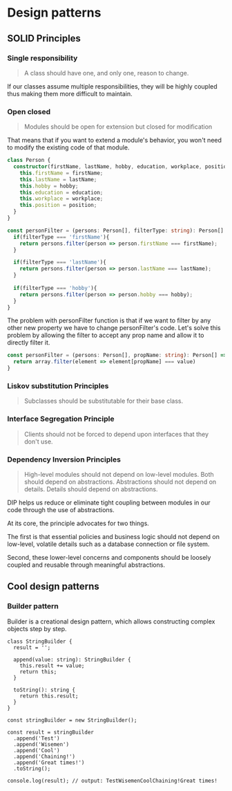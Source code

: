 # Design patterns


## SOLID Principles

### Single responsibility
> A class should have one, and only one, reason to change.

If our classes assume multiple responsibilities, they will be highly coupled thus making them more difficult to maintain.


### Open closed
> Modules should be open for extension but closed for modification

That means that if you want to extend a module's behavior, you won't need to modify the existing code of that module.

```Typescript
class Person {
  constructor(firstName, lastName, hobby, education, workplace, position) {
    this.firstName = firstName;
    this.lastName = lastName;
    this.hobby = hobby;
    this.education = education;
    this.workplace = workplace;
    this.position = position;
  }
}

const personFilter = (persons: Person[], filterType: string): Person[] => {
  if(filterType === 'firstName'){
    return persons.filter(person => person.firstName === firstName);
  }

  if(filterType === 'lastName'){
    return persons.filter(person => person.lastName === lastName);
  }
  
  if(filterType === 'hobby'){
    return persons.filter(person => person.hobby === hobby);
  }
}
```

The problem with personFilter function is that if we want to filter by any other new property we have to change personFilter's code. Let's solve this problem by allowing the filter to accept any prop name and allow it to directly filter it.

```Typescript
const personFilter = (persons: Person[], propName: string): Person[] => {
  return array.filter(element => element[propName] === value)
}
```
  
### Liskov substitution Principles
> Subclasses should be substitutable for their base class.


### Interface Segregation Principle
> Clients should not be forced to depend upon interfaces that they don't use.

### Dependency Inversion Principles

> High-level modules should not depend on low-level modules. Both should depend on abstractions. Abstractions should not depend on details. Details should depend on abstractions.

DIP helps us reduce or eliminate tight coupling between modules in our code through the use of abstractions.

At its core, the principle advocates for two things.

The first is that essential policies and business logic should not depend on low-level, volatile details such as a database connection or file system.

Second, these lower-level concerns and components should be loosely coupled and reusable through meaningful abstractions.
 
## Cool design patterns

### Builder pattern
Builder is a creational design pattern, which allows constructing complex objects step by step.
```
class StringBuilder {
  result = '';

  append(value: string): StringBuilder {
    this.result += value;
    return this;
  }

  toString(): string {
    return this.result;
  }
}

const stringBuilder = new StringBuilder();

const result = stringBuilder
  .append('Test')
  .append('Wisemen')
  .append('Cool')
  .append('Chaining!')
  .append('Great times!')
  .toString();

console.log(result); // output: TestWisemenCoolChaining!Great times!
```
